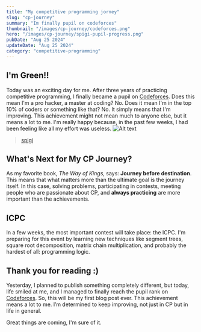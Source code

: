 ```yaml
---
title: "My competitive programming jorney"
slug: "cp-journey"
summary: "Im finally pupil on codeforces"
thumbnail: "/images/cp-journey/codeforces.png"
hero: "/images/cp-journey/spigi-pupil-progress.png"
pubDate: "Aug 25 2024"
updateDate: "Aug 25 2024"
category: "competitive-programming"
---
```


## I'm Green!!

Today was an exciting day for me. After three years of practicing competitive programming, I finally became a pupil on [Codeforces](https://codeforces.com/profile/spigi). Does this mean I'm a pro hacker, a master at coding? No. Does it mean I'm in the top 10% of coders or something like that? No. It simply means that I'm improving. This achievement might not mean much to anyone else, but it means a lot to me. I'm really happy because, in the past few weeks, I had been feeling like all my effort was useless.
![Alt text](/images/cp-journey/spigi-pupil.png)

> [spigi](https://codeforces.com/profile/spigi)

## What's Next for My CP Journey?

As my favorite book, _The Way of Kings_, says: **Journey before destination**. This means that what matters more than the ultimate goal is the journey itself. In this case, solving problems, participating in contests, meeting people who are passionate about CP, and **always practicing** are more important than the achievements.

## ICPC

In a few weeks, the most important contest will take place: the ICPC. I'm preparing for this event by learning new techniques like segment trees, square root decomposition, matrix chain multiplication, and probably the hardest of all: programming logic.

## Thank you for reading :)

Yesterday, I planned to publish something completely different, but today, life smiled at me, and I managed to finally reach the pupil rank on [Codeforces](https://codeforces.com/profile/spigi). So, this will be my first blog post ever. This achievement means a lot to me. I’m determined to keep improving, not just in CP but in life in general.

Great things are coming, I'm sure of it.
